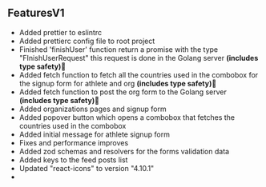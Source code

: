 ﻿

## **FeaturesV1**

 
* Added prettier to eslintrc
* Added prettierc config file to root project
* Finished 'finishUser' function return a promise with the type "FInishUserRequest" this request is done in the Golang server **(includes type safety)**
* Added fetch function to fetch all the countries used in the  combobox for the signup form for athlete and org **(includes type safety)**  
* Added fetch function to post the org form to the Golang server **(includes type safety)** 
* Added organizations pages and signup form
* Added popover button which opens a combobox that fetches the countries used in the combobox
* Added initial message for athlete signup form 
* Fixes and performance improves
* Added zod schemas and resolvers for the forms validation data
* Added keys to  the feed posts list
* Updated "react-icons" to version "4.10.1"
* 
